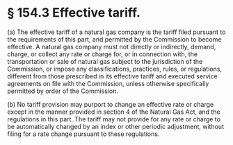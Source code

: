 # § 154.3   Effective tariff.

(a) The effective tariff of a natural gas company is the tariff filed pursuant to the requirements of this part, and permitted by the Commission to become effective. A natural gas company must not directly or indirectly, demand, charge, or collect any rate or charge for, or in connection with, the transportation or sale of natural gas subject to the jurisdiction of the Commission, or impose any classifications, practices, rules, or regulations, different from those prescribed in its effective tariff and executed service agreements on file with the Commission, unless otherwise specifically permitted by order of the Commission.


(b) No tariff provision may purport to change an effective rate or charge except in the manner provided in section 4 of the Natural Gas Act, and the regulations in this part. The tariff may not provide for any rate or charge to be automatically changed by an index or other periodic adjustment, without filing for a rate change pursuant to these regulations. 




